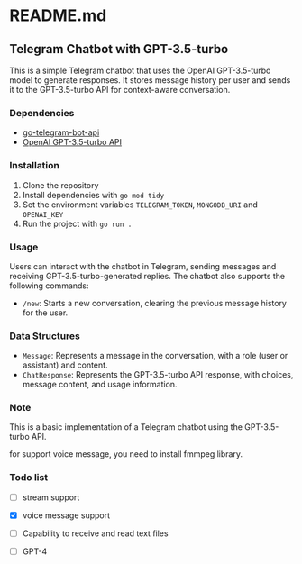 # README.md

## Telegram Chatbot with GPT-3.5-turbo

This is a simple Telegram chatbot that uses the OpenAI GPT-3.5-turbo model to generate responses. It stores message history per user and sends it to the GPT-3.5-turbo API for context-aware conversation.

### Dependencies

- [go-telegram-bot-api](https://github.com/go-telegram-bot-api/telegram-bot-api)
- [OpenAI GPT-3.5-turbo API](https://platform.openai.com/docs/api-reference)

### Installation

1. Clone the repository
2. Install dependencies with `go mod tidy`
3. Set the environment variables `TELEGRAM_TOKEN`, `MONGODB_URI` and `OPENAI_KEY`
4. Run the project with `go run .`

### Usage

Users can interact with the chatbot in Telegram, sending messages and receiving GPT-3.5-turbo-generated replies. The chatbot also supports the following commands:

- `/new`: Starts a new conversation, clearing the previous message history for the user.

### Data Structures

- `Message`: Represents a message in the conversation, with a role (user or assistant) and content.
- `ChatResponse`: Represents the GPT-3.5-turbo API response, with choices, message content, and usage information.

### Note

This is a basic implementation of a Telegram chatbot using the GPT-3.5-turbo API. 

for support voice message, you need to install fmmpeg library.

### Todo list

- [ ] stream support
- [x] voice message support
- [ ] Capability to receive and read text files
- [ ] GPT-4


